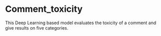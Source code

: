 # Comment_toxicity
This Deep Learning based model evaluates the toxicity of a comment and give results on five categories.  
